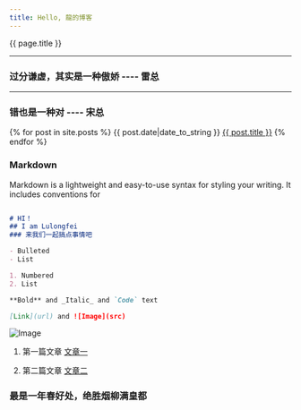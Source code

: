 ```yaml
---
title: Hello, 龍的博客
---
```


{{ page.title }}

---
### 过分谦虚，其实是一种傲娇    ---- 雷总
---
### 错也是一种对    ---- 宋总


{% for post in site.posts %}
{{ post.date|date_to_string }} <a href='{{ site.baseurl }}{{ post.url }}'>{{ post.title }}</a>
{% endfor %}


### Markdown

Markdown is a lightweight and easy-to-use syntax for styling your writing. It includes conventions for

```markdown

# HI！
## I am Lulongfei
### 来我们一起搞点事情吧 

- Bulleted
- List

1. Numbered
2. List

**Bold** and _Italic_ and `Code` text

[Link](url) and ![Image](src)
```

 ![Image](https://spring-packer.github.io/parker/imgs/1.jpg)

1. 第一篇文章 [文章一](https://spring-packer.github.io/parker/2019/05/21/%E7%AC%AC%E4%B8%80%E7%AF%87%E6%96%87%E7%AB%A0.html)

2. 第二篇文章 [文章二](https://spring-packer.github.io/parker/2019/05/21/%E7%AC%AC%E4%B8%80%E7%AF%87%E6%96%87%E7%AB%A0.html)


### 最是一年春好处，绝胜烟柳满皇都